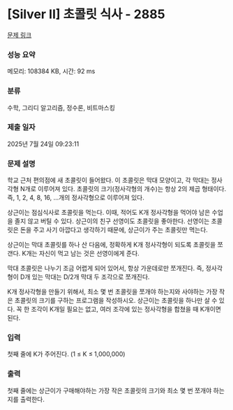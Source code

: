 # [Silver II] 초콜릿 식사 - 2885 

[문제 링크](https://www.acmicpc.net/problem/2885) 

### 성능 요약

메모리: 108384 KB, 시간: 92 ms

### 분류

수학, 그리디 알고리즘, 정수론, 비트마스킹

### 제출 일자

2025년 7월 24일 09:23:11

### 문제 설명

<p>학교 근처 편의점에 새 초콜릿이 들어왔다. 이 초콜릿은 막대 모양이고, 각 막대는 정사각형 N개로 이루어져 있다. 초콜릿의 크기(정사각형의 개수)는 항상 2의 제곱 형태이다. 즉, 1, 2, 4, 8, 16, ...개의 정사각형으로 이루어져 있다.</p>

<p>상근이는 점심식사로 초콜릿을 먹는다. 이때, 적어도 K개 정사각형을 먹어야 남은 수업을 졸지 않고 버틸 수 있다. 상근이의 친구 선영이도 초콜릿을 좋아한다. 선영이는 초콜릿은 돈을 주고 사기 아깝다고 생각하기 때문에, 상근이가 주는 초콜릿만 먹는다.</p>

<p>상근이는 막대 초콜릿를 하나 산 다음에, 정확하게 K개 정사각형이 되도록 초콜릿을 쪼갠다. K개는 자신이 먹고 남는 것은 선영이에게 준다.</p>

<p>막대 초콜릿은 나누기 조금 어렵게 되어 있어서, 항상 가운데로만 쪼개진다. 즉, 정사각형이 D개 있는 막대는 D/2개 막대 두 조각으로 쪼개진다.</p>

<p>K개 정사각형을 만들기 위해서, 최소 몇 번 초콜릿을 쪼개야 하는지와 사야하는 가장 작은 초콜릿의 크기를 구하는 프로그램을 작성하시오. 상근이는 초콜릿을 하나만 살 수 있다. 꼭 한 조각이 K개일 필요는 없고, 여러 조각에 있는 정사각형을 합쳤을 때 K개이면 된다.</p>

### 입력 

 <p>첫째 줄에 K가 주어진다. (1 ≤ K ≤ 1,000,000)</p>

### 출력 

 <p>첫째 줄에는 상근이가 구매해야하는 가장 작은 초콜릿의 크기와 최소 몇 번 쪼개야 하는지를 출력한다.</p>

